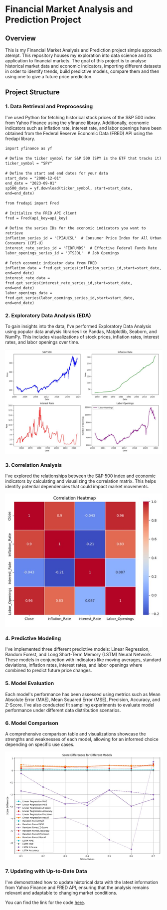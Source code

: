 # **Financial Market Analysis and Prediction Project**

## **Overview**
This is my Financial Market Analysis and Prediction project simple approach atempt. This repository houses my exploration into data science and its application to financial markets. The goal of this project is to analyse historical market data and economic indicators, importing different datasets in order to identify trends, build predictive models, compare them and then using one to give a future price prediciton.

## **Project Structure**
### **1. Data Retrieval and Preprocessing**
I've used Python for fetching historical stock prices of the S&P 500 index from Yahoo Finance using the yfinance library. Additionally, economic indicators such as inflation rate, interest rate, and labor openings have been obtained from the Federal Reserve Economic Data (FRED) API using the fredapi library.

```
import yfinance as yf

# Define the ticker symbol for S&P 500 (SPY is the ETF that tracks it)
ticker_symbol = "SPY"

# Define the start and end dates for your data
start_date = "2000-12-01"
end_date = "2023-09-01"
sp500_data = yf.download(ticker_symbol, start=start_date, end=end_date)

from fredapi import Fred

# Initialize the FRED API client
fred = Fred(api_key=api_key)

# Define the series IDs for the economic indicators you want to retrieve
inflation_series_id = 'CPIAUCSL'  # Consumer Price Index for All Urban Consumers (CPI-U)
interest_rate_series_id = 'FEDFUNDS'  # Effective Federal Funds Rate
labor_openings_series_id = 'JTSJOL'  # Job Openings

# Fetch economic indicator data from FRED
inflation_data = fred.get_series(inflation_series_id,start=start_date, end=end_date)
interest_rate_data = fred.get_series(interest_rate_series_id,start=start_date, end=end_date)
labor_openings_data = fred.get_series(labor_openings_series_id,start=start_date, end=end_date)

```

### **2. Exploratory Data Analysis (EDA)**
To gain insights into the data, I've performed Exploratory Data Analysis using popular data analysis libraries like Pandas, Matplotlib, Seaborn, and NumPy. This includes visualizations of stock prices, inflation rates, interest rates, and labor openings over time.


<img src="images/raw_data.JPG?raw=true"/>


### **3. Correlation Analysis**
I've explored the relationships between the S&P 500 index and economic indicators by calculating and visualizing the correlation matrix. This helps identify potential dependencies that could impact market movements.


<img src="images/heatmap.JPG"/>


### **4. Predictive Modeling**
I've implemented three different predictive models: Linear Regression, Random Forest, and Long Short-Term Memory (LSTM) Neural Network. These models in conjunction with indicators like moving averages, standard deviations, inflation rates, interest rates, and labor openings where combined to predict future price changes.

### **5. Model Evaluation**
Each model's performance has been assessed using metrics such as Mean Absolute Error (MAE), Mean Squared Error (MSE), Precision, Accuracy, and Z-Score. I've also conducted fit sampling experiments to evaluate model performance under different data distribution scenarios.

### **6. Model Comparison**
A comprehensive comparison table and visualizations showcase the strengths and weaknesses of each model, allowing for an informed choice depending on specific use cases.


<img src="images/score_diferences.JPG?raw=true"/>


### **7. Updating with Up-to-Date Data**
I've demonstrated how to update historical data with the latest information from Yahoo Finance and FRED API, ensuring that the analysis remains relevant and adaptable to changing market conditions.


You can find the link for the code [here](https://raw.githubusercontent.com/RafaelBaltazar/RafaelBaltazar.github.io/main/projects/market_prediction).
